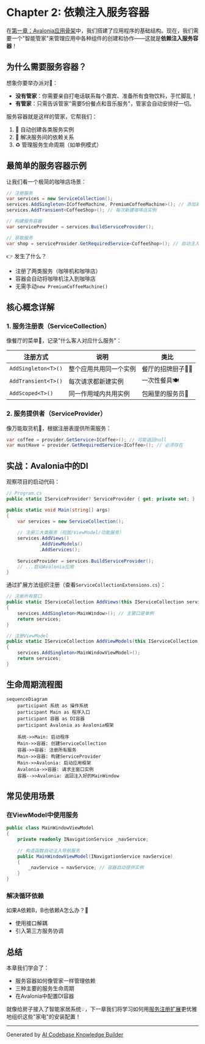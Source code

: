 # Chapter 2: 依赖注入服务容器  

在[第一章：Avalonia应用骨架](01_avalonia应用骨架_.md)中，我们搭建了应用程序的基础结构。现在，我们需要一个"智能管家"来管理应用中各种组件的创建和协作——这就是**依赖注入服务容器**！

## 为什么需要服务容器？  

想象你要举办派对🎉：
- **没有管家**：你需要亲自打电话联系每个嘉宾、准备所有食物饮料，手忙脚乱！
- **有管家**：只需告诉管家"需要5份餐点和音乐服务"，管家会自动安排好一切。

服务容器就是这样的管家，它帮我们：
1. 🤖 自动创建各类服务实例
2. 🔗 解决服务间的依赖关系
3. ♻️ 管理服务生命周期（如单例模式）

## 最简单的服务容器示例  

让我们看一个极简的咖啡店场景：

```csharp
// 注册服务
var services = new ServiceCollection();
services.AddSingleton<ICoffeeMachine, PremiumCoffeeMachine>(); // 添加高档咖啡机
services.AddTransient<CoffeeShop>(); // 每次新建咖啡店实例

// 构建服务容器
var serviceProvider = services.BuildServiceProvider();

// 获取服务
var shop = serviceProvider.GetRequiredService<CoffeeShop>(); // 自动注入咖啡机
```

👉 发生了什么？
- 注册了两类服务（咖啡机和咖啡店）
- 容器会自动将咖啡机注入到咖啡店
- 无需手动`new PremiumCoffeeMachine()`

## 核心概念详解  

### 1. 服务注册表（ServiceCollection）
像餐厅的菜单📜，记录"什么客人对应什么服务"：  

| 注册方式                | 说明                     | 类比              |
|-------------------------|--------------------------|-------------------|
| `AddSingleton<T>()`     | 整个应用共用同一个实例   | 餐厅的招牌厨子👨‍🍳 |
| `AddTransient<T>()`     | 每次请求都新建实例       | 一次性餐具🍽️     |
| `AddScoped<T>()`        | 同一作用域内共用实例     | 包厢里的服务员🤵  |

### 2. 服务提供者（ServiceProvider）
像万能取货机🤖，根据注册表提供所需服务：
```csharp
var coffee = provider.GetService<ICoffee>(); // 可能返回null
var mustHave = provider.GetRequiredService<ICoffee>(); // 必须存在
```

## 实战：Avalonia中的DI  

观察项目的启动代码：
```csharp
// Program.cs
public static IServiceProvider? ServiceProvider { get; private set; }

public static void Main(string[] args)
{
    var services = new ServiceCollection();
    
    // 注册三大类服务（视图/ViewModel/功能服务）
    services.AddViews()
            .AddViewModels()
            .AddServices();
            
    ServiceProvider = services.BuildServiceProvider();
    // ...启动Avalonia应用
}
```

通过扩展方法组织注册（查看`ServiceCollectionExtensions.cs`）：
```csharp
// 注册所有窗口
public static IServiceCollection AddViews(this IServiceCollection services)
{
    services.AddSingleton<MainWindow>(); // 主窗口是单例
    return services;
}

// 注册ViewModel
public static IServiceCollection AddViewModels(this IServiceCollection services)
{
    services.AddSingleton<MainWindowViewModel>();
    return services;
}
```

## 生命周期流程图  

```mermaid
sequenceDiagram
    participant 系统 as 操作系统
    participant Main as 程序入口
    participant 容器 as DI容器
    participant Avalonia as Avalonia框架
    
    系统->>Main: 启动程序
    Main->>容器: 创建ServiceCollection
    容器->>容器: 注册所有服务
    Main->>容器: 构建ServiceProvider
    Main->>Avalonia: 启动应用框架
    Avalonia->>容器: 请求主窗口实例
    容器-->>Avalonia: 返回注入好的MainWindow
```

## 常见使用场景  

### 在ViewModel中使用服务
```csharp
public class MainWindowViewModel
{
    private readonly INavigationService _navService;
    
    // 构造函数自动注入导航服务
    public MainWindowViewModel(INavigationService navService)
    {
        _navService = navService; // 容器自动提供实例
    }
}
```

### 解决循环依赖
如果A依赖B，B也依赖A怎么办？🚨
- 使用接口解耦
- 引入第三方服务协调

## 总结  

本章我们学会了：
- 服务容器如何像管家一样管理依赖
- 三种主要的服务生命周期
- 在Avalonia中配置DI容器

就像给房子接入了智能家居系统💡，下一章我们将学习如何用[服务注册扩展](03_服务注册扩展_.md)更优雅地组织这些"家电"的安装配置！

---

Generated by [AI Codebase Knowledge Builder](https://github.com/The-Pocket/Tutorial-Codebase-Knowledge)